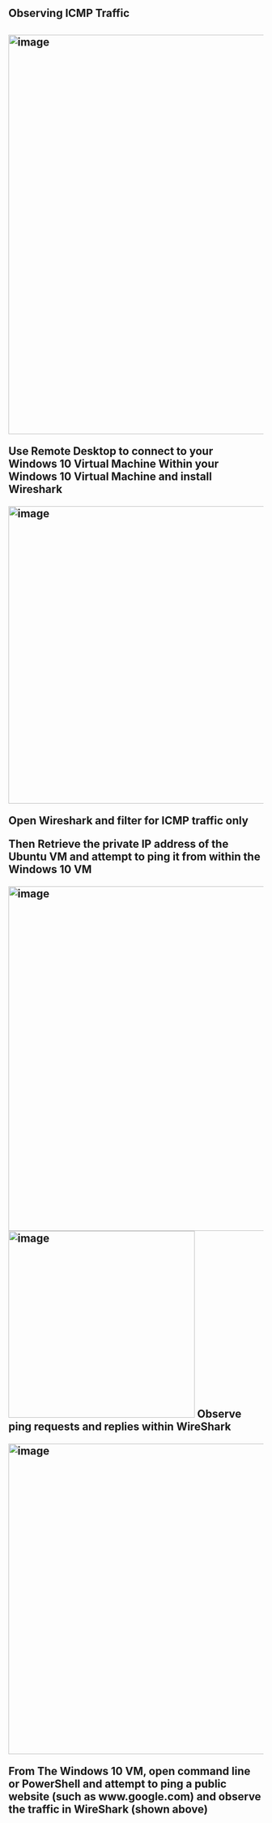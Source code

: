 <h2>Observing ICMP Traffic<h2>
<img width="787" alt="image" src="https://github.com/Jaxon-S/azure-network-protocols/assets/154096378/8c4ad078-c766-4664-a64e-7a05528ad92d">

<p>
Use Remote Desktop to connect to your Windows 10 Virtual Machine
Within your Windows 10 Virtual Machine and install Wireshark
</p>

<img width="586" alt="image" src="https://github.com/Jaxon-S/azure-network-protocols/assets/154096378/0809b896-5025-43da-a6ff-a253b1fbd38b">


<p>Open Wireshark and filter for ICMP traffic only</p>
<p>Then Retrieve the private IP address of the Ubuntu VM and attempt to ping it from within the Windows 10 VM
</p>
<img width="679" alt="image" src="https://github.com/Jaxon-S/azure-network-protocols/assets/154096378/b1fe8982-ce17-4d05-9b72-a931406e45b8">

<img width="368" alt="image" src="https://github.com/Jaxon-S/azure-network-protocols/assets/154096378/37d925ce-e956-41d5-bf66-bddd1bb4fa21">
Observe ping requests and replies within WireShark

<p></p>
<img width="612" alt="image" src="https://github.com/Jaxon-S/azure-network-protocols/assets/154096378/1548b4aa-df95-4b7e-9427-49a174babc82">

<p>From The Windows 10 VM, open command line or PowerShell and attempt to ping a public website (such as www.google.com) and observe the traffic in WireShark (shown above)
</p>






